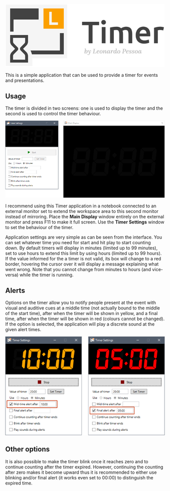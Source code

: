 ![Timer icon](Resources/Header.svg)

This is a simple application that can be used to provide a timer for events and presentations.

## Usage

The timer is divided in two screens: one is used to display the timer and the second is used to control the timer behaviour.

![Timer main screen](Resources/main-screenshot.png)

I recommend using this Timer application in a notebook connected to an external monitor set to extend the workspace area to this second monitor instead of mirroring. Place the **Main Display** window entirely on the external monitor and press F11 to make it full screen. Use the **Timer Settings** window to set the behaviour of the timer.

Application settings are very simple as can be seen from the interface. You can set whatever time you need for start and hit play to start counting down. By default timers will display in minutes (limited up to 99 minutes), set to use hours to extend this limit by using hours (limited up to 99 hours). If the value informed for the a timer is not valid, its box will change to a red border, hovering the cursor over it will display a message explaining what went wrong. Note that you cannot change from minutes to hours (and vice-versa) while the timer is running.

## Alerts

Options on the timer allow you to notify people present at the event with visual and auditive cues at a middle time (not actually bound to the middle of the start time), after when the timer will be shown in yellow, and a final time, after when the timer will be shown in red (colours cannot be changed). If the option is selected, the application will play a discrete sound at the given alert times.

![Timer alert options](Resources/alerts-screenshot.png)

## Other options

It is also possible to make the timer blink once it reaches zero and to continue counting after the timer expired. However, continuing the counting after zero makes it become upward thus it is recommended to either use blinking and/or final alert (it works even set to 00:00) to distinguish the expired time.
